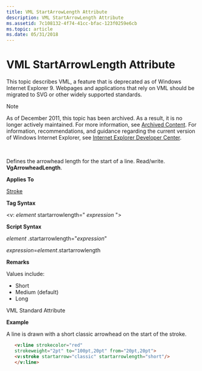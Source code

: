 ```yaml
---
title: VML StartArrowLength Attribute
description: VML StartArrowLength Attribute
ms.assetid: 7c108132-4f74-41cc-bfac-123f0259e6cb
ms.topic: article
ms.date: 05/31/2018
---
```


# VML StartArrowLength Attribute

This topic describes VML, a feature that is deprecated as of Windows Internet Explorer 9. Webpages and applications that rely on VML should be migrated to SVG or other widely supported standards.

> [!Note]  
> As of December 2011, this topic has been archived. As a result, it is no longer actively maintained. For more information, see [Archived Content](https://docs.microsoft.com/previous-versions/windows/internet-explorer/ie-developer/). For information, recommendations, and guidance regarding the current version of Windows Internet Explorer, see [Internet Explorer Developer Center](https://msdn.microsoft.com/ie/).

 

Defines the arrowhead length for the start of a line. Read/write. **VgArrowheadLength**.

**Applies To**

[Stroke](msdn-online-vml-stroke-element.md)

**Tag Syntax**

<v: *element* startarrowlength=" *expression* ">

**Script Syntax**

*element* .startarrowlength="*expression*"

*expression*=*element*.startarrowlength

**Remarks**

Values include:

-   Short
-   Medium (default)
-   Long

VML Standard Attribute

**Example**

A line is drawn with a short classic arrowhead on the start of the stroke.


```HTML
   <v:line strokecolor="red"
   strokeweight="2pt" to="100pt,20pt" from="20pt,20pt">
   <v:stroke startarrow="classic" startarrowlength="short"/>
   </v:line>
```



 

 




